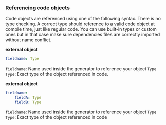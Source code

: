 ### Referencing code objects

Code objects are referenced using one of the following syntax. There is no type checking. A correct type should reference to a valid code object at compile time, just like regular code. You can use built-in types or custom ones but in that case make sure dependencies files are correctly imported without name conflict.

**external object**
```yaml
fieldname: Type
```
`fieldname`: Name used inside the generator to reference your object `Type`
`Type`: Exact type of the object referenced in code.

**external object**
```yaml
fieldname:
    fieldA: Type
    fieldB: Type
```
`fieldname`: Name used inside the generator to reference your object `Type`
`Type`: Exact type of the object referenced in code